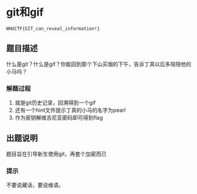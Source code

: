 # git和gif
`WHUCTF{GIT_can_reveal_information!}`
## 题目描述
什么是git？什么是gif？你能回到那个下山买烟的下午，告诉丁真以后多陪陪他的小马吗？

### 解题过程
1. 就是git历史记录，回溯得到一个gif
2. 还有一个hint文件提示丁真的小马的名字为pearl
3. 作为密钥解维吉尼亚密码即可得到flag

## 出题说明
题目旨在引导新生使用git，再套个加密而已

### 提示
不要说藏话，要说维语。
